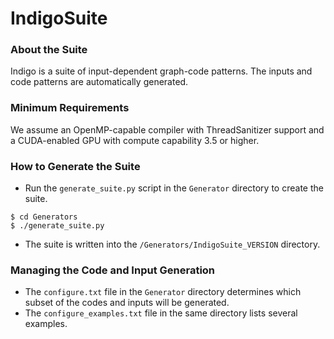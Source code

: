 # IndigoSuite

### About the Suite
Indigo is a suite of input-dependent graph-code patterns. The inputs and code patterns are automatically generated.

### Minimum Requirements
We assume an OpenMP-capable compiler with ThreadSanitizer support and a CUDA-enabled GPU with compute capability 3.5 or higher.

### How to Generate the Suite
* Run the `generate_suite.py` script in the `Generator` directory to create the suite.
```
$ cd Generators
$ ./generate_suite.py
```
* The suite is written into the `/Generators/IndigoSuite_VERSION` directory.

### Managing the Code and Input Generation
* The `configure.txt` file in the `Generator` directory determines which subset of the codes and inputs will be generated.
* The `configure_examples.txt` file in the same directory lists several examples.
